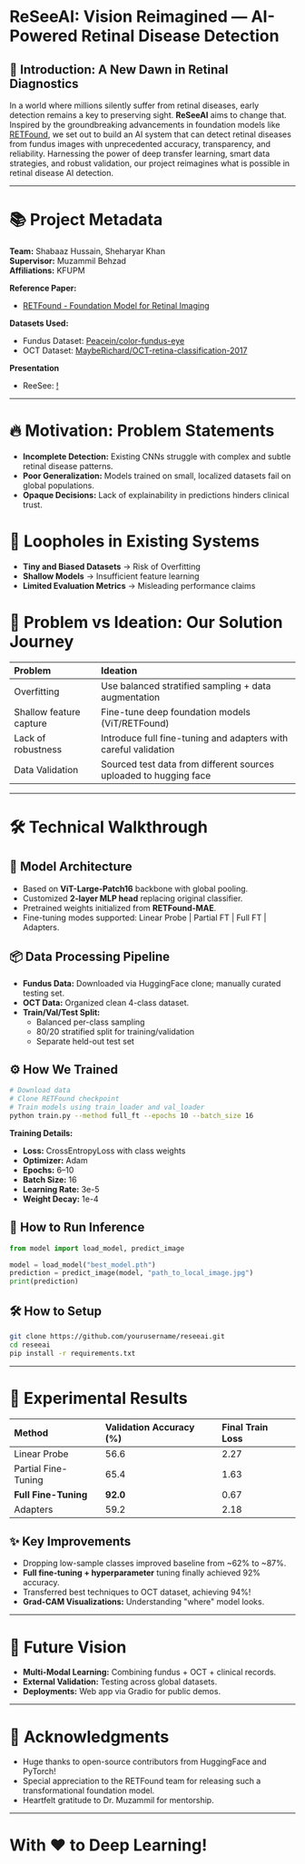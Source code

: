 # ReSeeAI: Vision Reimagined — AI-Powered Retinal Disease Detection

## 🌟 Introduction: A New Dawn in Retinal Diagnostics
In a world where millions silently suffer from retinal diseases, early detection remains a key to preserving sight. **ReSeeAI** aims to change that. Inspired by the groundbreaking advancements in foundation models like [RETFound](https://www.nature.com/articles/s41586-023-06555-x), we set out to build an AI system that can detect retinal diseases from fundus images with unprecedented accuracy, transparency, and reliability. Harnessing the power of deep transfer learning, smart data strategies, and robust validation, our project reimagines what is possible in retinal disease AI detection.

---

# 📚 Project Metadata

**Team:** Shabaaz Hussain, Sheharyar Khan  
**Supervisor:** Muzammil Behzad  
**Affiliations:** KFUPM

**Reference Paper:**  
- [RETFound - Foundation Model for Retinal Imaging](https://www.nature.com/articles/s41586-023-06555-x)

**Datasets Used:**
- Fundus Dataset: [Peacein/color-fundus-eye](https://huggingface.co/datasets/Peacein/color-fundus-eye)
- OCT Dataset: [MaybeRichard/OCT-retina-classification-2017](https://huggingface.co/datasets/MaybeRichard/OCT-retina-classification-2017)

**Presentation**
- ReeSee: [!](https://reesee.my.canva.site/)

---

# 🔥 Motivation: Problem Statements

- **Incomplete Detection:** Existing CNNs struggle with complex and subtle retinal disease patterns.
- **Poor Generalization:** Models trained on small, localized datasets fail on global populations.
- **Opaque Decisions:** Lack of explainability in predictions hinders clinical trust.

# 🚪 Loopholes in Existing Systems

- **Tiny and Biased Datasets** → Risk of Overfitting
- **Shallow Models** → Insufficient feature learning
- **Limited Evaluation Metrics** → Misleading performance claims

# 🧠 Problem vs Ideation: Our Solution Journey

| Problem | Ideation | 
|:---|:---|
| Overfitting | Use balanced stratified sampling + data augmentation |
| Shallow feature capture | Fine-tune deep foundation models (ViT/RETFound) |
| Lack of robustness | Introduce full fine-tuning and adapters with careful validation |
| Data Validation    | Sourced test data from different sources uploaded to hugging face |

---

# 🛠️ Technical Walkthrough

## 🚀 Model Architecture
- Based on **ViT-Large-Patch16** backbone with global pooling.
- Customized **2-layer MLP head** replacing original classifier.
- Pretrained weights initialized from **RETFound-MAE**.
- Fine-tuning modes supported: Linear Probe | Partial FT | Full FT | Adapters.

## 📦 Data Processing Pipeline
- **Fundus Data:** Downloaded via HuggingFace clone; manually curated testing set.
- **OCT Data:** Organized clean 4-class dataset.
- **Train/Val/Test Split:**
  - Balanced per-class sampling
  - 80/20 stratified split for training/validation
  - Separate held-out test set

## ⚙️ How We Trained
```bash
# Download data
# Clone RETFound checkpoint
# Train models using train_loader and val_loader
python train.py --method full_ft --epochs 10 --batch_size 16
```

**Training Details:**
- **Loss:** CrossEntropyLoss with class weights
- **Optimizer:** Adam
- **Epochs:** 6–10
- **Batch Size:** 16
- **Learning Rate:** 3e-5
- **Weight Decay:** 1e-4

## 🎯 How to Run Inference
```python
from model import load_model, predict_image

model = load_model("best_model.pth")
prediction = predict_image(model, "path_to_local_image.jpg")
print(prediction)
```

## 🛠️ How to Setup
```bash
git clone https://github.com/yourusername/reseeai.git
cd reseeai
pip install -r requirements.txt
```

---

# 🧪 Experimental Results

| Method          | Validation Accuracy (%) | Final Train Loss |
|:----------------|:------------------------|:-----------------|
| Linear Probe    | 56.6                     | 2.27              |
| Partial Fine-Tuning | 65.4                 | 1.63              |
| **Full Fine-Tuning** | **92.0**             | 0.67              |
| Adapters        | 59.2                     | 2.18              |

## ✨ Key Improvements
- Dropping low-sample classes improved baseline from ~62% to ~87%.
- **Full fine-tuning + hyperparameter** tuning finally achieved 92% accuracy.
- Transferred best techniques to OCT dataset, achieving 94%!
- **Grad-CAM Visualizations:** Understanding "where" model looks.

---

# 🌈 Future Vision
- **Multi-Modal Learning:** Combining fundus + OCT + clinical records.
- **External Validation:** Testing across global datasets.
- **Deployments:** Web app via Gradio for public demos.

---

# 🙏 Acknowledgments
- Huge thanks to open-source contributors from HuggingFace and PyTorch!
- Special appreciation to the RETFound team for releasing such a transformational foundation model.
- Heartfelt gratitude to Dr. Muzammil for mentorship.

---

# With ❤️ to Deep Learning!

